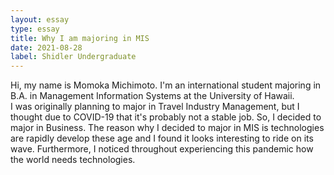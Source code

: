 ```yaml
---
layout: essay
type: essay
title: Why I am majoring in MIS
date: 2021-08-28
label: Shidler Undergraduate
---
```


Hi, my name is Momoka Michimoto.  I'm an international student majoring in B.A. in Management Information Systems at the University of Hawaii.  
I was originally planning to major in Travel Industry Management, but I thought due to COVID-19 that it's probably not a stable job.  So, I decided to major in Business.  The reason why I decided to major in MIS is technologies are rapidly develop these age and I found it looks interesting to ride on its wave.  Furthermore, I noticed throughout experiencing this pandemic how the world needs technologies.